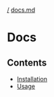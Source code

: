 [/](/AWK.py/ "/") [docs.md](/AWK.py/docs "/docs")

# Docs

## Contents

* [Installation](/AWK.py/docs/install "/docs/install")
* [Usage](/AWK.py/docs/usage "/docs/usage")
